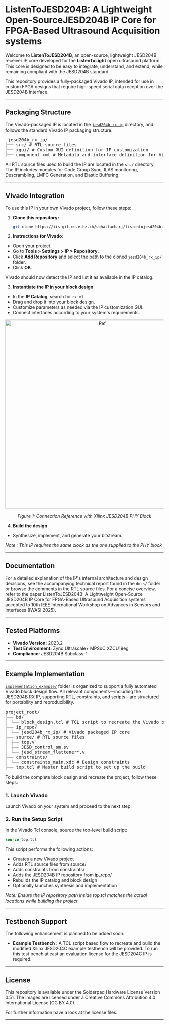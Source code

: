 # ListenToJESD204B: A Lightweight Open-SourceJESD204B IP Core for FPGA-Based Ultrasound Acquisition systems

Welcome to **ListenToJESD204B**, an open-source, lightweight JESD204B receiver IP core developed for the **ListenToLight** open ultrasound platform. This core is designed to be easy to integrate, understand, and extend, while remaining compliant with the JESD204B standard.

This repository provides a fully-packaged Vivado IP, intended for use in custom FPGA designs that require high-speed serial data reception over the JESD204B interface.

---

## Packaging Structure

The Vivado-packaged IP is located in the [`jesd204b_rx_ip`](./jesd204b_rx_ip) directory, and follows the standard Vivado IP packaging structure. 

<pre> jesd204b_rx_ip/ 
├── src/ # RTL source files 
├── xgui/ # Custom GUI definition for IP customization 
├── component.xml # Metadata and interface definition for Vivado </pre>


All RTL source files used to build the IP are located in the `src/` directory. The IP includes modules for Code Group Sync, ILAS monitoring, Descrambling, LMFC Generation, and Elastic Buffering.

---

## Vivado Integration

To use this IP in your own Vivado project, follow these steps:

1. **Clone this repository:**

   ```bash
   git clone https://iis-git.ee.ethz.ch/sbhattacharj/listentojesd204b.git
    ```


2. **Instructions for Vivado**:

- Open your project.
- Go to **Tools > Settings > IP > Repository**.
- Click **Add Repository** and select the path to the cloned `jesd204b_rx_ip/` folder.
- Click **OK**.

Vivado should now detect the IP and list it as available in the IP catalog.

3. **Instantiate the IP in your block design**

- In the **IP Catalog**, search for `rx_v1`.
- Drag and drop it into your block design.
- Customize parameters as needed via the IP customization GUI.
- Connect interfaces according to your system's requirements.

<p align="center">
  <img src="docs/figures/example_connection.png" alt="Ref" width="600"/>
</p>
<p align="center"><em>Figure 1: Connection Reference with Xilinx JESD204B PHY Block</em></p>

4. **Build the design**
- Synthesize, implement, and generate your bitstream.

*Note : This IP requires the same clock as the one supplied to the PHY block*

---
## Documentation

For a detailed explanation of the IP's internal architecture and design decisions, see the accompanying technical report found in the `docs/` folder or browse the comments in the RTL source files. For a concise overview, refer to the paper ListenToJESD204B: A Lightweight Open-Source JESD204B IP Core for FPGA-Based Ultrasound Acquisition systems
accepted to 10th IEEE International Workshop on Advances in Sensors and Interfaces (IWASI 2025).

---

## Tested Platforms

- **Vivado Version:** 2023.2  
- **Test Environment:** Zynq Ultrascale+ MPSoC XZCU19eg
- **Compliance:** JESD204B Subclass-1

---

## Example Implementation

[`implementation_example/`](./implementation_example/) folder is organized to support a fully automated Vivado block design flow. All relevant components—including the JESD204B RX IP, supporting RTL, constraints, and scripts—are structured for portability and reproducibility.

<pre>project_root/
├── bd/
│ └── block_design.tcl # TCL script to recreate the Vivado block design
├── ip_repo/
│ └── jesd204b_rx_ip/ # Vivado packaged IP core 
├── source/ # RTL source files
│ ├── top.v 
│ ├── JESD_control_sm.sv
│ └── jesd_stream_flattener*.v
├── constraints/
│ └── constraints_main.xdc # Design constraints
├── top.tcl # Master build script to set up the build </pre>

To build the complete block design and recreate the project, follow these steps:

### 1. Launch Vivado
Launch Vivado on your system and proceed to the next step.

### 2. Run the Setup Script

In the Vivado Tcl console, source the top-level build script:

```tcl
source top.tcl
```
This script performs the following actions:
- Creates a new Vivado project
- Adds RTL source files from source/
- Adds constraints from constraints/
- Adds the JESD204B IP repository from ip_repo/
- Rebuilds the IP catalog and block design
- Optionally launches synthesis and implementation

*Note: Ensure the IP repository path inside top.tcl matches the actual locations while building the project*

---
## Testbench Support

The following enhancement is planned to be added soon:

-  **Example Testbench** : A TCL script based flow to recreate and build the modified Xilinx JESD204C example testbench will be provided. To run this test bench atleast an evaluation license for the JESD204C IP is required.

---

## License

This repository is available under the Solderpad Hardware License Version 0.51.
The images are licensed under a Creative Commons Attribution 4.0 International License (CC BY 4.0).

For further information have a look at the license files.

---



